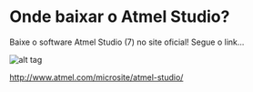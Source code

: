# Onde baixar o Atmel Studio?

Baixe o software Atmel Studio (7) no site oficial! Segue o link...

![alt tag](http://www.atmel.com/Images/Studio7__HomePage_980x352.jpg)


http://www.atmel.com/microsite/atmel-studio/ 
